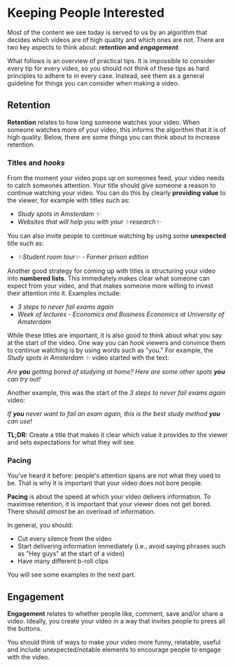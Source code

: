 # Keeping People Interested


Most of the content we see today is served to us by an algorithm that decides which videos are of high quality and which ones are not. There are two key aspects to think about: ***retention* and *engagement***. 

What follows is an overview of practical tips. It is impossible to consider every tip for every video, so you should not think of these tips as hard principles to adhere to in every case. Instead, see them as a general guideline for things you can consider when making a video.
## Retention
**Retention** relates to how long someone watches your video. When someone watches more of your video, this informs the algorithm that it is of high quality. Below, there are some things you can think about to increase retention.
### Titles and *hooks*
From the moment your video pops up on someones feed, your video needs to catch someones attention. 
Your title should give someone a reason to continue watching your video. You can do this by clearly **providing value** to the viewer, for example with titles such as:
- *Study spots in Amsterdam ✨*
- *Websites that will help you with your ✨research✨*

You can also invite people to continue watching by using some **unexpected** title such as:
- *✨Student room tour✨ - Former prison edition*

Another good strategy for coming up with titles is structuring your video into **numbered lists**. This immediately makes clear what someone can expect from your video, and that makes someone more willing to invest their attention into it. Examples include:
- *3 steps to never fail exams again*
- *Week of lectures - Economics and Business Economics at University of Amsterdam*

While these titles are important, it is also good to think about what you say at the start of the video. One way you can *hook* viewers and convince them to continue watching is by using words such as "you."
For example, the *Study spots in Amsterdam ✨* video started with the text:
   
*Are **you** getting bored of studying at home? Here are some other spots **you** can try out!*

Another example, this was the start of the *3 steps to never fail exams again* video:

*If **you** never want to fail an exam again, this is the best study method **you** can use!*


**TL;DR:**
Create a title that makes it clear which value it provides to the viewer and sets expectations for what they will see.
### Pacing
You've heard it before: people's attention spans are not what they used to be. That is why it is important that your video does not bore people.

**Pacing** is about the speed at which your video delivers information. To maximise retention, it is important that your viewer does not get bored. There should *almost* be an overload of information.

In general, you should:
- Cut every silence from the video
- Start delivering information immediately (i.e., avoid saying phrases such as "Hey guys" at the start of a video)
- Have many different b-roll clips

You will see some examples in the next part.


## Engagement
**Engagement** relates to whether people like, comment, save and/or share a video. Ideally, you create your video in a way that invites people to press all the buttons.

You should think of ways to make your video more funny, relatable, useful and include unexpected/notable elements to encourage people to engage with the video.